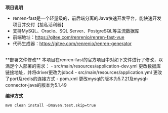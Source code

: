 **项目说明** 
- renren-fast是一个轻量级的，前后端分离的Java快速开发平台，能快速开发项目并交付【接私活利器】
- 支持MySQL、Oracle、SQL Server、PostgreSQL等主流数据库
- 前端地址：https://gitee.com/renrenio/renren-fast-vue
- 代码生成器：https://gitee.com/renrenio/renren-generator

<br>
**部署文件修改**
本项目在renren-fast的官方项目中对如下文件进行了修改，以满足个人部署的需求：
- src/main/resources/application-dev.yml 更改数据库链接地址，并将driver更改为jdbc4
- src/main/resources/application.yml 更改了port及redis的连接方式
- pom.xml 更改mysql的版本为5.7.21及mysql-connector-java的版本为5.1.49

<br>

**编译方式**
```shell
mvn clean install -Dmaven.test.skip=true
```
